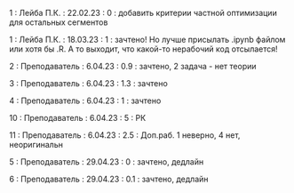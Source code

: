 1 : Лейба П.К. : 22.02.23 : 0 : добавить критерии частной оптимизации для остальных сегментов

1 : Лейба П.К. : 18.03.23 : 1 : зачтено! Но лучше присылать .ipynb файлом или хотя бы .R. А то выходит, что какой-то нерабочий код отсылается!

2 : Преподаватель : 6.04.23 : 0.9 : зачтено, 2 задача -  нет теории

3 : Преподаватель : 6.04.23 : 1.3 : зачтено

4 : Преподаватель : 6.04.23 : 1 : зачтено

10 : Преподаватель : 6.04.23 : 5 : РК

11 : Преподаватель : 6.04.23 : 2.5 : Доп.раб. 1 неверно, 4 нет, неоригинальн

5 : Преподаватель : 29.04.23 : 0 : зачтено, дедлайн

6 : Преподаватель : 29.04.23 : 0.1 : зачтено, дедлайн
